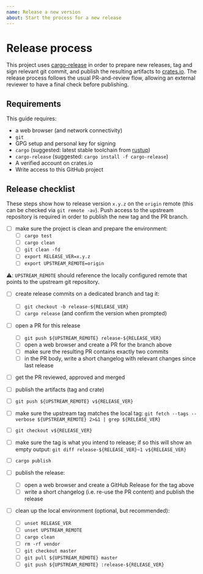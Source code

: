```yaml
---
name: Release a new version
about: Start the process for a new release
---
```


# Release process

This project uses [cargo-release][cargo-release] in order to prepare new releases, tag and sign relevant git commit, and publish the resulting artifacts to [crates.io][crates-io].
The release process follows the usual PR-and-review flow, allowing an external reviewer to have a final check before publishing.

## Requirements

This guide requires:

 * a web browser (and network connectivity)
 * `git`
 * GPG setup and personal key for signing
 * `cargo` (suggested: latest stable toolchain from [rustup][rustup])
 * `cargo-release` (suggested: `cargo install -f cargo-release`)
 * A verified account on crates.io
 * Write access to this GitHub project

## Release checklist

These steps show how to release version `x.y.z` on the `origin` remote (this can be checked via `git remote -av`).
Push access to the upstream repository is required in order to publish the new tag and the PR branch.

- [ ] make sure the project is clean and prepare the environment:
  - [ ] `cargo test`
  - [ ] `cargo clean`
  - [ ] `git clean -fd`
  - [ ] `export RELEASE_VER=x.y.z`
  - [ ] `export UPSTREAM_REMOTE=origin`

:warning:: `UPSTREAM_REMOTE` should reference the locally configured remote that points to the upstream git repository.

- [ ] create release commits on a dedicated branch and tag it:
  - [ ] `git checkout -b release-${RELEASE_VER}`
  - [ ] `cargo release` (and confirm the version when prompted)

- [ ] open a PR for this release
  - [ ] `git push ${UPSTREAM_REMOTE} release-${RELEASE_VER}`
  - [ ] open a web browser and create a PR for the branch above
  - [ ] make sure the resulting PR contains exactly two commits
  - [ ] in the PR body, write a short changelog with relevant changes since last release

- [ ] get the PR reviewed, approved and merged

- [ ]  publish the artifacts (tag and crate)
  - [ ] `git push ${UPSTREAM_REMOTE} v${RELEASE_VER}`
  - [ ] make sure the upstream tag matches the local tag: `git fetch --tags --verbose ${UPSTREAM_REMOTE} 2>&1 | grep ${RELEASE_VER}`
  - [ ] `git checkout v${RELEASE_VER}`
  - [ ]  make sure the tag is what you intend to release; if so this will show an empty output: `git diff release-${RELEASE_VER}~1 v${RELEASE_VER}`
  - [ ] `cargo publish`

- [ ] publish the release:
  - [ ] open a web browser and create a GitHub Release for the tag above
  - [ ] write a short changelog (i.e. re-use the PR content) and publish the release

- [ ] clean up the local environment (optional, but recommended):
  - [ ] `unset RELEASE_VER`
  - [ ] `unset UPSTREAM_REMOTE`
  - [ ] `cargo clean`
  - [ ] `rm -rf vendor`
  - [ ] `git checkout master`
  - [ ] `git pull ${UPSTREAM_REMOTE} master`
  - [ ] `git push ${UPSTREAM_REMOTE} :release-${RELEASE_VER}`

[cargo-release]: https://github.com/sunng87/cargo-release
[rustup]: https://rustup.rs/
[crates-io]: https://crates.io/
